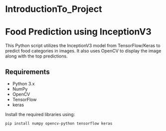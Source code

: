 # IntroductionTo_Project
# Food Prediction using InceptionV3

This Python script utilizes the InceptionV3 model from TensorFlow/Keras to predict food categories in images. It also uses OpenCV to display the image along with the top predictions.

## Requirements

- Python 3.x
- NumPy
- OpenCV
- TensorFlow
- keras

Install the required libraries using:

```bash
pip install numpy opencv-python tensorflow keras
